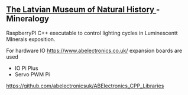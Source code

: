 ## [The Latvian Museum of Natural History ](https://www.dabasmuzejs.gov.lv/) - Mineralogy
RaspberryPI C++ executable to control lighting cycles in Luminescentt MInerals exposition.

For hardware IO https://www.abelectronics.co.uk/ expansion boards are used
- IO Pi Plus
- Servo PWM Pi

https://github.com/abelectronicsuk/ABElectronics_CPP_Libraries
